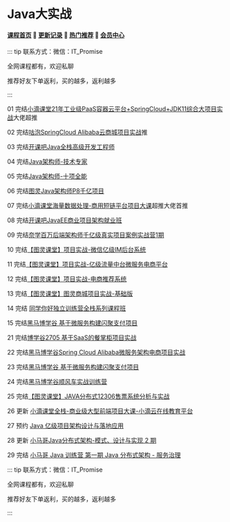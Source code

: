 # Java大实战

#### [**课程首页**](../../README.md) 💖 [**更新记录**](./gxjl-2023.md) 💖 [**热门推荐**](./rmtj.md) 💖 [**会员中心**](./vip.md)

::: tip
联系方式：微信：IT_Promise

全网课程都有，欢迎私聊

推荐好友下单返利，买的越多，返利越多

:::

01 完结[小滴课堂21年工业级PaaS容器云平台+SpringCloud+JDK11综合大项目实战](https://xdclass.net/#/coursedetail?video_id=62)大佬超推

02 完结[咕泡SpringCloud Alibaba云商城项目实战](https://ke.gupaoedu.cn/course/detail/1015)推

03 完结[开课吧Java全栈高级开发工程师](https://www.kaikeba.com/course/vip/579)

04 完结[Java架构师-技术专家](https://class.imooc.com/javaarchitect#Anchor)

05 完结[Java架构师-十项全能](https://class.imooc.com/sale/javaalmighty)

06 完结[图灵Java架构师P8千亿项目](https://ke.qq.com/course/231516#term_id=103589235)

07 完结[小滴课堂海量数据处理-商用短链平台项目大课](https://xdclass.net/#/coursedetail?video_id=71)超推大佬首推

08 完结[开课吧JavaEE商业项目架构就业班](https://www.kaikeba.com/course/vip/297)

09 完结[奈学百万后端架构师千亿级真实项目案例实战营1期](https://e.naixuejiaoyu.com/detail/term_6199f566e5e17_2APHdJ/25)

10 完结[【图灵课堂】项目实战-微信亿级IM后台系统](https://vip.tulingxueyuan.cn/detail/p_6183c805e4b0c005c98e7dd0/6)

11 完结[【图灵课堂】项目实战-亿级流量中台微服务电商平台](https://vip.tulingxueyuan.cn/detail/p_6183c776e4b0bab3cb79952a/6)

12 完结[【图灵课堂】项目实战-电商推荐系统](https://vip.tulingxueyuan.cn/detail/p_6183c7b2e4b07ededa9b9021/6)

13 完结[【图灵课堂】图灵商城项目实战-基础版](https://vip.tulingxueyuan.cn/detail/p_6183c7b2e4b07ededa9b9021/6)

14 完结 [同学你好独立训练营全栈系列课程班](https://ke.qq.com/course/5295656)

15 完结[黑马博学谷 基于微服务构建闪聚支付项目](https://www.boxuegu.com/promote/detail-2249.html)

21 完结[博学谷2705 基于SaaS的餐掌柜项目实战](https://www.boxuegu.com/course/detail-2705.html)

22 完结[黑马博学谷Spring Cloud Alibaba微服务架构电商项目实战](https://www.boxuegu.com/promote/detail-2870.html)

23 完结[黑马博学谷 基于微服务构建闪聚支付项目](https://www.boxuegu.com/promote/detail-2249.html)

24 完结[黑马博学谷顺风车实战训练营](https://www.boxuegu.com/promote/outline-4334.html)

25 完结[【图灵课堂】JAVA分布式12306售票系统分析与实战](https://vip.tulingxueyuan.cn/detail/p_62bc34dce4b00a4f371fef40/6)

26 更新 [小滴课堂全栈-商业级大型前端项目大课-小滴云在线教育平台](https://xdclass.net/videoDetailsPage?id=84)

27 预约 [Java 亿级项目架构设计与落地应用](https://class.imooc.com/sale/project)

28 更新 [小马哥Java分布式架构-模式、设计与实现 2 期](https://apprnzlvz344455.h5.xiaoeknow.com/v1/goods/goods_detail/course_2JiKduWEsSYabs5nn21IcpIm2YQ)

29 完结 [小马哥 Java 训练营 第一期 Java 分布式架构 - 服务治理](https://apprnzlvz344455.h5.xiaoeknow.com/v1/goods/goods_detail/term_63036ff2d3219_SUpJvZ?type=3)

::: tip
联系方式：微信：IT_Promise

全网课程都有，欢迎私聊

推荐好友下单返利，买的越多，返利越多

:::
